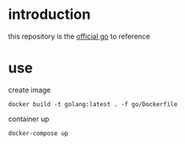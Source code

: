 # introduction
this repository is the [official go](https://golang.org/doc/code.html) to reference

# use
create image 
```
docker build -t golang:latest . -f go/Dockerfile
```

container up
```
docker-compose up
```
